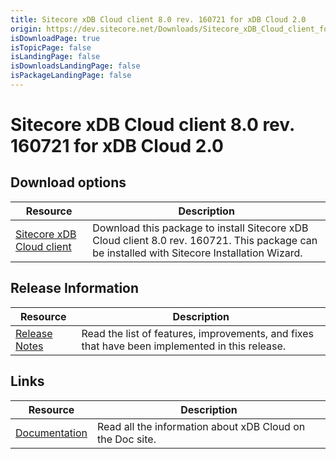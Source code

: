 ```yaml
---
title: Sitecore xDB Cloud client 8.0 rev. 160721 for xDB Cloud 2.0
origin: https://dev.sitecore.net/Downloads/Sitecore_xDB_Cloud_client_for_xDB_Cloud_20/80/Sitecore_xDB_Cloud_client_80_rev_160721_for_xDB_Cloud_20.aspx
isDownloadPage: true
isTopicPage: false
isLandingPage: false
isDownloadsLandingPage: false
isPackageLandingPage: false
---
```


# Sitecore xDB Cloud client 8.0 rev. 160721 for xDB Cloud 2.0

## Download options

 | Resource | Description |
 | --- | --- |
 | [Sitecore xDB Cloud client](https://scdp.blob.core.windows.net/downloads/Sitecore%20xDB%20Cloud%20client%20for%20xDB%20Cloud%2020/80/Sitecore%20xDB%20Cloud%20client%2080%20rev%20160721%20for%20xDB%20Cloud%2020/Secure/Sitecore.Cloud.Xdb.Update%208.0%20rev.%20160721.zip) | Download this package to install Sitecore xDB Cloud client 8.0 rev. 160721. This package can be installed with Sitecore Installation Wizard. |

## Release Information

 | Resource | Description |
 | --- | --- |
 | [Release Notes](/downloads/Sitecore_xDB_Cloud_client_for_xDB_Cloud_20/80/Sitecore_xDB_Cloud_client_80_rev_160721_for_xDB_Cloud_20/Release_Notes) | Read the list of features, improvements, and fixes that have been implemented in this release. |

## Links

 | Resource | Description |
 | --- | --- |
 | [Documentation](https://doc.sitecore.net/xdb_cloud) | Read all the information about xDB Cloud on the Doc site. |